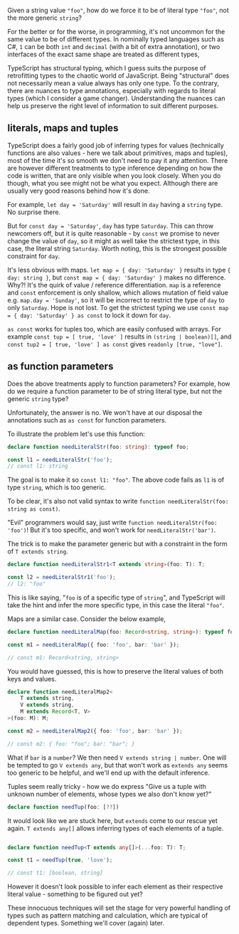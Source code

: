Given a string value `"foo"`, how do we force it to be of literal type `"foo"`, not the more generic `string`?

For the better or for the worse, in programming, it's not uncommon for the same value to be of different types. In nominally typed languages such as C#, `1` can be both `int` and `decimal` (with a bit of extra annotation), or two interfaces of the exact same shape are treated as different types, 

TypeScript has structural typing, which I guess suits the purpose of retrofitting types to the chaotic world of JavaScript. Being "structural" does not necessarily mean a value always has only one type. To the contrary, there are nuances to type annotations, especially with regards to literal types (which I consider a game changer). Understanding the nuances can help us preserve the right level of information to suit different purposes.

## literals, maps and tuples

TypeScript does a fairly good job of inferring types for values (technically functions are also values - here we talk about primitives, maps and tuples), most of the time it's so smooth we don't need to pay it any attention. There are however different treatments to type inference depending on how the code is written, that are only visible when you look closely. When you do though, what you see might not be what you expect. Although there are usually very good reasons behind how it's done.

For example, `let day = 'Saturday'` will result in `day` having a `string` type. No surprise there. 

But for `const day = 'Saturday'`, `day` has type `Saturday`. This can throw newcomers off, but it is quite reasonable - by `const` we promise to never change the value of `day`, so it might as well take the strictest type, in this case, the literal string `Saturday`. Worth noting, this is the strongest possible constraint for `day`.

It's less obvious with maps. `let map = { day: 'Saturday' }` results in type `{ day: string }`, but `const map = { day: 'Saturday' }` makes no difference. Why?! It's the quirk of value / reference differentiation. `map` is a reference and `const` enforcement is only shallow, which allows mutation of field value e.g. `map.day = 'Sunday'`, so it will be incorrect to restrict the type of `day` to only `Saturday`. Hope is not lost. To get the strictest typing we use `const map = { day: 'Saturday' } as const` to lock it down for `day`.

`as const` works for tuples too, which are easily confused with arrays. For example `const tup = [ true, 'love' ]` results in `(string | boolean)[]`, and `const tup2 = [ true, 'love' ] as const` gives `readonly [true, "love"]`.

## as function parameters

Does the above treatments apply to function parameters? For example, how do we require a function parameter to be of string literal type, but not the generic `string` type? 

Unfortunately, the answer is no. We won't have at our disposal the annotations such as `as const` for function parameters.

To illustrate the problem let's use this function: 

```TypeScript
declare function needLiteralStr(foo: string): typeof foo;

const l1 = needLiteralStr('foo'); 
// const l1: string
```

The goal is to make it so `const l1: "foo"`. The above code fails as `l1` is of type `string`, which is too generic.

To be clear, it's also not valid syntax to write `function needLiteralStr(foo: string as const)`.

"Evil" programmers would say, just write `function needLiteralStr(foo: 'foo')`! But it's too specific, and won't work for `needLiteralStr('bar')`.

The trick is to make the parameter generic but with a constraint in the form of `T extends string`.

```TypeScript
declare function needLiteralStr1<T extends string>(foo: T): T;

const l2 = needLiteralStr1('foo');
// l2: "foo"
```
 
This is like saying, "`foo` is of a specific type of `string`", and TypeScript will take the hint and infer the more specific type, in this case the literal `"foo"`.

Maps are a similar case. Consider the below example,

```TypeScript
declare function needLiteralMap(foo: Record<string, string>): typeof foo;

const m1 = needLiteralMap({ foo: 'foo', bar: 'bar' });

// const m1: Record<string, string>
```

You would have guessed, this is how to preserve the literal values of both keys and values.

```TypeScript
declare function needLiteralMap2<
    T extends string, 
    V extends string, 
    M extends Record<T, V>
>(foo: M): M;

const m2 = needLiteralMap2({ foo: 'foo', bar: 'bar' });

// const m2: { foo: "foo"; bar: "bar"; }
```

What if `bar` is a `number`? We then need `V extends string | number`. One will be tempted to go `V extends any`, but that won't work as `extends any` seems too generic to be helpful, and we'll end up with the default inference.

Tuples seem really tricky - how we do express "Give us a tuple with unknown number of elements, whose types we also don't know yet?"

```TypeScript
declare function needTup(foo: [??])
```

It would look like we are stuck here, but `extends` come to our rescue yet again. `T extends any[]` allows inferring types of each elements of a tuple.

```TypeScript

declare function needTup<T extends any[]>(...foo: T): T;

const t1 = needTup(true, 'love');

// const t1: [boolean, string]
```

However it doesn't look possible to infer each element as their respective literal value - something to be figured out yet?

These innocuous techniques will set the stage for very powerful handling of types such as pattern matching and calculation, which are typical of dependent types. Something we'll cover (again) later.
